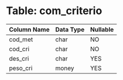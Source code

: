 # Table: com_criterio

| Column Name | Data Type | Nullable |
|-------------|-----------|----------|
| cod_met | char | NO |
| cod_cri | char | NO |
| des_cri | char | YES |
| peso_cri | money | YES |
